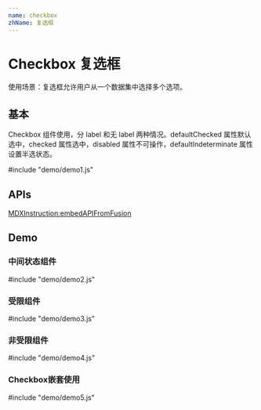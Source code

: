 ```yaml
---
name: checkbox
zhName: 复选框
---
```


# Checkbox 复选框

使用场景：复选框允许用户从一个数据集中选择多个选项。

## 基本

Checkbox 组件使用，分 label 和无 label 两种情况。defaultChecked 属性默认选中，checked 属性选中，disabled 属性不可操作，defaultIndeterminate 属性设置半选状态。

#include "demo/demo1.js"



## APIs

[MDXInstruction:embedAPIFromFusion](https://github.com/alibaba-fusion/next/blob/master/docs/checkbox/index.md)

## Demo
 

### 中间状态组件

#include "demo/demo2.js"

### 受限组件

#include "demo/demo3.js"

### 非受限组件

#include "demo/demo4.js"

### Checkbox嵌套使用

#include "demo/demo5.js"








